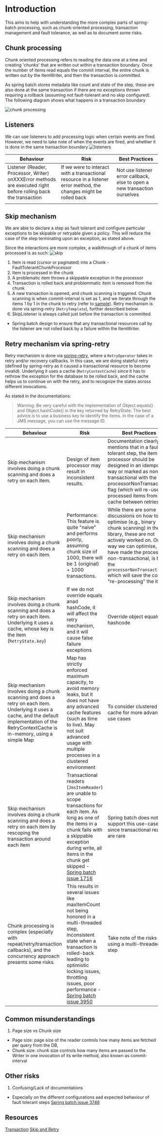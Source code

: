 # Introduction
This aims to help with understanding the more complex parts of spring-batch processing, such as chunk-oriented processing, transaction management and fault tolerance, as well as to document some risks.

## Chunk processing
Chunk oriented processing refers to reading the data one at a time and creating 'chunks' that are written out within a transaction boundary. Once the number of items read equals the commit interval, the entire chunk is written out by the ItemWriter, and then the transaction is committed.

As spring batch stores metadata like count and state of the step, these are also done at the same transaction if there are no exceptions thrown requiring a rollback (assuming not fault-tolerant and no skip configured).
The following diagram shows what happens in a transaction boundary

![chunk processing](chunk-processing-simple.jpg)


## Listeners 
We can use listeners to add processing logic when certain events are fired. However, we need to take note of when the events are fired, and whether it is done in the same transaction boundary
![listeners](listners-fire.jpg)

| Behaviour                                                                                                       | Risk                                                                                                              | Best Practices                                                            |
|-----------------------------------------------------------------------------------------------------------------|-------------------------------------------------------------------------------------------------------------------|---------------------------------------------------------------------------|
| Listener (Reader, Processor, Writer)  onXXXError methods are executed right before rolling back the transaction | If we were to interact with a transactional resource in a listener error method, the changes might be rolled back | Not use listener error callback, else to open a new transaction ourselves |
|                                                                                                                 |                                                                                                                   |                                                                           |

## Skip mechanism

We are able to declare a step as fault tolerant and configure particular exceptions to be skipable or retryable given a policy. This will reduce the case of the step terminating upon an exception, as stated above.

Since the interactions are more complex, a walkthrough of a chunk of items processed is as such:
![skip](skip-transaction-processor.jpg)

1. Item is read (cursor or paginated) into a Chunk - FaultTolerantChunkProcessor
2. Item is processed in the chunk
3. A problematic item throws a skippable exception in the processor
4. Transaction is rolled back and problemmatic item is removed from the chunk
5. A new transaction is opened, and chunk scanning is triggered. Chunk scanning is when commit-interval is set as 1, and we iterate through the items 1 by 1 in the chunk to retry (refer to [sample](https://github.com/spring-projects/spring-batch/tree/main/spring-batch-samples#chunk-scanning-sample)). Retry mechanism is done via spring-retry (`RetryTemplate`), further described below
6.  SkipListener is always called just before the transaction is committed.
   - Spring batch design to ensure that any transactional resources call by the listener are not rolled back by a failure within the ItemWriter.

## Retry mechanism via spring-retry
Retry mechanism is done via [spring-retry](https://github.com/spring-projects/spring-retry), where a `RetryOperator` takes in retry and/or recovery callbacks.
In this case, we are doing  stateful retry (defined by spring-retry as it caused a transactional resource to become invalid). Underlying it uses a cache (`RetryContextCache`) since it has to rethrow the exception for the database to be rolled back, and the cache helps us to continue on with the retry, and to recognize the states across different invocations.

As stated in the documentations:
> Warning: Be very careful with the implementation of Object.equals() and Object.hashCode() in the key returned by RetryState. The best advice is to use a business key to identify the items. In the case of a JMS message, you can use the message ID.


| Behaviour                                                                                                                                                                                          | Risk                                                                                                                                                                                                                                                                                                                 | Best Practices                                                                                                                                                                                                                                                                                                |
|----------------------------------------------------------------------------------------------------------------------------------------------------------------------------------------------------|----------------------------------------------------------------------------------------------------------------------------------------------------------------------------------------------------------------------------------------------------------------------------------------------------------------------|---------------------------------------------------------------------------------------------------------------------------------------------------------------------------------------------------------------------------------------------------------------------------------------------------------------|
| Skip mechanism involves doing a chunk scanning and does a retry on each item.                                                                                                                      | Design of item processor may result in inconsistent results.                                                                                                                                                                                                                                                         | Documentation clearly mentions that in a fault-tolerant step, the item processor should be designed in an idempotent way or marked as non transactional with the processorNonTransactional flag (which will re-use processed items from the cache between retries).                                           |
| Skip mechanism involves doing a chunk scanning and does a retry on each item.                                                                                                                      | Performance: This feature is quite "naive" and performs poorly, assuming chunk size of 1000, there will be 1 (original) + 1000 transactions.                                                                                                                                                                         | While there are some discussions on how to optimise (e.g., binary chunk scanning) in the library, these are not actively worked on. One way we can optimise, if we have made the processor non-transactional, is to use the `processorNonTransactional` which will save the costs of "re-processing" the item |
| Skip mechanism involves doing a chunk scanning and does a retry on each item. Underlying it uses a cache, whose key is the item (`RetryState.key`)                                                 | If we do not override equals anad hashCode, it will affect the retry mechanism, and it will cause false failure exceptions                                                                                                                                                                                           | Override object equals and hashcode                                                                                                                                                                                                                                                                           |
| Skip mechanism involves doing a chunk scanning and does a retry on each item. Underlying it uses a cache, and the default implementation of the RetryContextCache is in-memory, using a simple Map | Map has strictly enforced maximum capacity, to avoid memory leaks, but it does not have any advanced cache features (such as time to live). May not suit advanced usage with multiple processes in a clustered environment                                                                                           | To consider clustered cache for more advanced use cases                                                                                                                                                                                                                                                       |
| Skip mechanism involves doing a chunk scanning and does a retry on each item by rescoping the transaction around each item                                                                         | Transactional readers (`JmsItemReader`) are unable to scope transactions for each item. As long as one of the items in a chunk fails with a skippable exception during write, all items in the chunk get skipped - [Spring batch issue 1716](https://github.com/spring-projects/spring-batch/issues/1716)            | Spring batch does not support this use-case since transactional readers are rare                                                                                                                                                                                                                              |
| Chunk processing is complex (especially with repeat/retry/transaction callbacks), and the concurrency approach presents some risks.                                                                | This results in several issues like maxItemCount not being honored in a multi-threaded step, inconsistent state when a transaction is rolled-back leading to optimistic locking issues, throttling issues, poor performance - [Spring batch issue 3950](https://github.com/spring-projects/spring-batch/issues/3950) | Take note of the risks if using a multi-threaded step                                                                                                                                                                                                                                                         |


## Common misunderstandings

1. Page size vs Chunk size
  - Page size: page size of the reader controls how many items are fetched per query from the DB,
  - Chunk size: chunk size controls how many items are passed to the Writer in one invocation of its write method, also known as commit-interval

## Other risks
1. Confusing/Lack of documentations
  - Especially on the different configurations aad expected behaviour of fault tolerant steps [Spring batch issue 3748](https://github.com/spring-projects/spring-batch/issues/3748)

## Resources
[Transaction](https://www.codecentric.de/wissens-hub/blog/transactions-in-spring-batch-part-2-restart-cursor-based-reading-and-listeners)
[Skip and Retry](https://www.codecentric.de/wissens-hub/blog/transactions-in-spring-batch-part-3-skip-and-retry)


